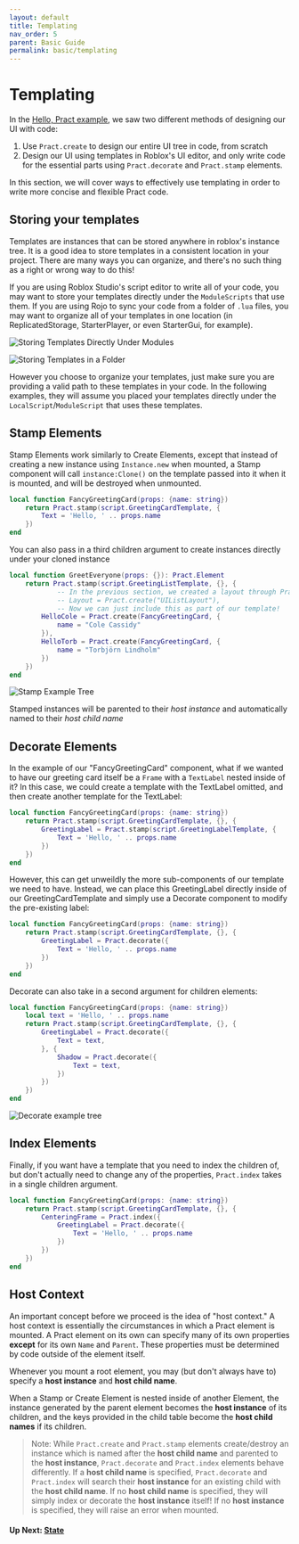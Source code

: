 ```yaml
---
layout: default
title: Templating
nav_order: 5
parent: Basic Guide
permalink: basic/templating
---
```


# Templating

In the [Hello, Pract example](hellopract), we saw two different methods of designing our UI with code:
1. Use `Pract.create` to design our entire UI tree in code, from scratch
2. Design our UI using templates in Roblox's UI editor, and only write code for the essential parts using `Pract.decorate` and `Pract.stamp` elements.

In this section, we will cover ways to effectively use templating in order to write more concise and flexible Pract code.

## Storing your templates

Templates are instances that can be stored anywhere in roblox's instance tree. It is a good idea to store templates in a consistent location in your project. There are many ways you can organize, and there's no such thing as a right or wrong way to do this!

If you are using Roblox Studio's script editor to write all of your code, you may want to store your templates directly under the `ModuleScripts` that use them. If you are using Rojo to sync your code from a folder of `.lua` files, you may want to organize all of your templates in one location (in ReplicatedStorage, StarterPlayer, or even StarterGui, for example).

![Storing Templates Directly Under Modules](https://i.imgur.com/WAxZM3g.png)

![Storing Templates in a Folder](https://i.imgur.com/a37ZUBp.png)

However you choose to organize your templates, just make sure you are providing a valid path to these templates in your code. In the following examples, they will assume you placed your templates directly under the `LocalScript`/`ModuleScript` that uses these templates.

## Stamp Elements

Stamp Elements work similarly to Create Elements, except that instead of creating a new instance using `Instance.new` when mounted, a Stamp component will call `instance:Clone()` on the template passed into it when it is mounted, and will be destroyed when unmounted.

```lua
local function FancyGreetingCard(props: {name: string})
    return Pract.stamp(script.GreetingCardTemplate, {
        Text = 'Hello, ' .. props.name
    })
end
```

You can also pass in a third children argument to create instances directly under your cloned instance
```lua
local function GreetEveryone(props: {}): Pract.Element
    return Pract.stamp(script.GreetingListTemplate, {}, {
            -- In the previous section, we created a layout through Pract:
            -- Layout = Pract.create("UIListLayout"),
            -- Now we can just include this as part of our template!
        HelloCole = Pract.create(FancyGreetingCard, {
            name = "Cole Cassidy"
        }),
        HelloTorb = Pract.create(FancyGreetingCard, {
            name = "Torbjörn Lindholm"
        })
    })
end
```

![Stamp Example Tree](https://i.imgur.com/ffCgtJV.png)

Stamped instances will be parented to their _host instance_ and automatically named to their _host child name_

## Decorate Elements

In the example of our "FancyGreetingCard" component, what if we wanted to have our greeting card itself be a `Frame` with a `TextLabel` nested inside of it? In this case, we could create a template with the TextLabel omitted, and then create another template for the TextLabel:

```lua
local function FancyGreetingCard(props: {name: string})
    return Pract.stamp(script.GreetingCardTemplate, {}, {
        GreetingLabel = Pract.stamp(script.GreetingLabelTemplate, {
            Text = 'Hello, ' .. props.name
        })
    })
end
```

However, this can get unweildly the more sub-components of our template we need to have. Instead, we can place this GreetingLabel directly inside of our GreetingCardTemplate and simply use a Decorate component to modify the pre-existing label:

```lua
local function FancyGreetingCard(props: {name: string})
    return Pract.stamp(script.GreetingCardTemplate, {}, {
        GreetingLabel = Pract.decorate({
            Text = 'Hello, ' .. props.name
        })
    })
end
```

Decorate can also take in a second argument for children elements:
```lua
local function FancyGreetingCard(props: {name: string})
    local text = 'Hello, ' .. props.name
    return Pract.stamp(script.GreetingCardTemplate, {}, {
        GreetingLabel = Pract.decorate({
            Text = text,
        }, {
            Shadow = Pract.decorate({
                Text = text,
            })
        })
    })
end
```

![Decorate example tree](https://i.imgur.com/4ZMSBIL.png)

## Index Elements

Finally, if you want have a template that you need to index the children of, but don't actually need to change any of the properties, `Pract.index` takes in a single children argument.

```lua
local function FancyGreetingCard(props: {name: string})
    return Pract.stamp(script.GreetingCardTemplate, {}, {
        CenteringFrame = Pract.index({
            GreetingLabel = Pract.decorate({
                Text = 'Hello, ' .. props.name
            })
        })
    })
end
```

## Host Context

An important concept before we proceed is the idea of "host context."
A host context is essentially the circumstances in which a Pract element is mounted. A Pract element on its own can specify many of its own properties **except** for its own `Name` and `Parent`. These properties must be determined by code outside of the element itself.

Whenever you mount a root element, you may (but don't always have to) specify a **host instance** and **host child name**.

When a Stamp or Create Element is nested inside of another Element, the instance generated by the parent element becomes the **host instance** of its children, and the keys provided in the child table become the **host child names** if its children.

> Note: While `Pract.create` and `Pract.stamp` elements create/destroy an instance which is named after the **host child name** and parented to the **host instance**, `Pract.decorate` and `Pract.index` elements behave differently. If a **host child name** is specified, `Pract.decorate` and `Pract.index` will search their **host instance** for an existing child with the **host child name**. If no **host child name** is specified, they will simply index or decorate the **host instance** itself! If no **host instance** is specified, they will raise an error when mounted.

#### Up Next: [State](state)